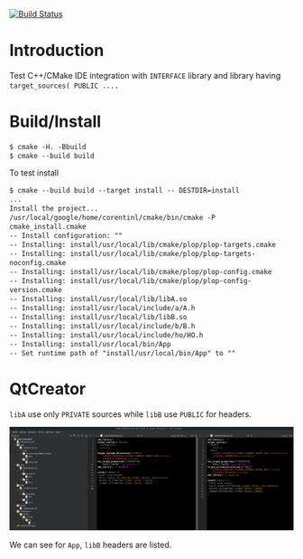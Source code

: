 [![Build Status](https://travis-ci.com/Mizux/plop.svg?branch=master)](https://travis-ci.com/Mizux/plop)
# Introduction
Test C++/CMake IDE integration with `INTERFACE` library and library having `target_sources( PUBLIC ....`

# Build/Install
```shell
$ cmake -H. -Bbuild
$ cmake --build build
```
To test install
```shell
$ cmake --build build --target install -- DESTDIR=install
...
Install the project...
/usr/local/google/home/corentinl/cmake/bin/cmake -P cmake_install.cmake
-- Install configuration: ""
-- Installing: install/usr/local/lib/cmake/plop/plop-targets.cmake
-- Installing: install/usr/local/lib/cmake/plop/plop-targets-noconfig.cmake
-- Installing: install/usr/local/lib/cmake/plop/plop-config.cmake
-- Installing: install/usr/local/lib/cmake/plop/plop-config-version.cmake
-- Installing: install/usr/local/lib/libA.so
-- Installing: install/usr/local/include/a/A.h
-- Installing: install/usr/local/lib/libB.so
-- Installing: install/usr/local/include/b/B.h
-- Installing: install/usr/local/include/ho/HO.h
-- Installing: install/usr/local/bin/App
-- Set runtime path of "install/usr/local/bin/App" to ""
```

# QtCreator
`libA` use only `PRIVATE` sources while `libB` use `PUBLIC` for headers.

![qtcreator integration](qtcreator.png)

We can see for `App`, `libB` headers are listed.
